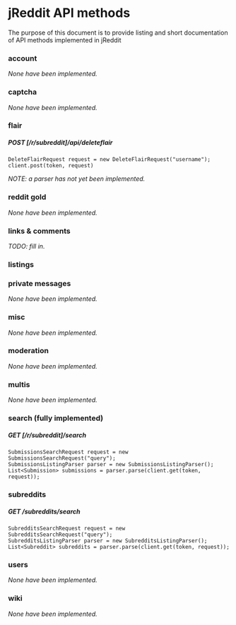 # jReddit API methods

The purpose of this document is to provide listing and short documentation of API methods implemented in jReddit

### account
*None have been implemented.*

### captcha
*None have been implemented.*

### flair

##### POST [/r/subreddit]/api/deleteflair
    DeleteFlairRequest request = new DeleteFlairRequest("username");
    client.post(token, request)
*NOTE: a parser has not yet been implemented.*

### reddit gold
*None have been implemented.*

### links & comments
*TODO: fill in.*

### listings

### private messages
*None have been implemented.*

### misc
*None have been implemented.*

### moderation
*None have been implemented.*

### multis
*None have been implemented.*

### search (fully implemented)


##### GET [/r/subreddit]/search
    SubmissionsSearchRequest request = new SubmissionsSearchRequest("query");
    SubmissionsListingParser parser = new SubmissionsListingParser();
    List<Submission> submissions = parser.parse(client.get(token, request));

### subreddits

##### GET /subreddits/search
    SubredditsSearchRequest request = new SubredditsSearchRequest("query");
    SubredditsListingParser parser = new SubredditsListingParser();
    List<Subreddit> subreddits = parser.parse(client.get(token, request));

### users
*None have been implemented.*

### wiki
*None have been implemented.*

